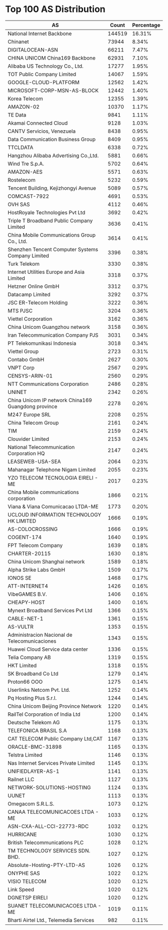 # Top 100 AS Distribution
| AS | Count | Percentage |
|----|----|----|
| National Internet Backbone | 144519 | 16.31% |
| Chinanet | 73944 | 8.34% |
| DIGITALOCEAN-ASN | 66211 | 7.47% |
| CHINA UNICOM China169 Backbone | 62931 | 7.10% |
| Alibaba US Technology Co., Ltd. | 17277 | 1.95% |
| TOT Public Company Limited | 14067 | 1.59% |
| GOOGLE-CLOUD-PLATFORM | 12562 | 1.42% |
| MICROSOFT-CORP-MSN-AS-BLOCK | 12442 | 1.40% |
| Korea Telecom | 12355 | 1.39% |
| AMAZON-02 | 10370 | 1.17% |
| TE Data | 9841 | 1.11% |
| Akamai Connected Cloud | 9128 | 1.03% |
| CANTV Servicios, Venezuela | 8438 | 0.95% |
| Data Communication Business Group | 8409 | 0.95% |
| TTCLDATA | 6338 | 0.72% |
| Hangzhou Alibaba Advertising Co.,Ltd. | 5881 | 0.66% |
| Wind Tre S.p.A. | 5702 | 0.64% |
| AMAZON-AES | 5571 | 0.63% |
| Rostelecom | 5232 | 0.59% |
| Tencent Building, Kejizhongyi Avenue | 5089 | 0.57% |
| COMCAST-7922 | 4691 | 0.53% |
| OVH SAS | 4112 | 0.46% |
| HostRoyale Technologies Pvt Ltd | 3692 | 0.42% |
| Triple T Broadband Public Company Limited | 3636 | 0.41% |
| China Mobile Communications Group Co., Ltd. | 3614 | 0.41% |
| Shenzhen Tencent Computer Systems Company Limited | 3396 | 0.38% |
| Turk Telekom | 3330 | 0.38% |
| Internet Utilities Europe and Asia Limited | 3318 | 0.37% |
| Hetzner Online GmbH | 3312 | 0.37% |
| Datacamp Limited | 3292 | 0.37% |
| JSC ER-Telecom Holding | 3222 | 0.36% |
| MTS PJSC | 3204 | 0.36% |
| Viettel Corporation | 3162 | 0.36% |
| China Unicom Guangzhou network | 3158 | 0.36% |
| Iran Telecommunication Company PJS | 3031 | 0.34% |
| PT Telekomunikasi Indonesia | 3018 | 0.34% |
| Viettel Group | 2723 | 0.31% |
| Contabo GmbH | 2627 | 0.30% |
| VNPT Corp | 2567 | 0.29% |
| CENSYS-ARIN-01 | 2560 | 0.29% |
| NTT Communications Corporation | 2486 | 0.28% |
| UNINET | 2342 | 0.26% |
| China Unicom IP network China169 Guangdong province | 2278 | 0.26% |
| M247 Europe SRL | 2208 | 0.25% |
| China Telecom Group | 2161 | 0.24% |
| TIM | 2159 | 0.24% |
| Clouvider Limited | 2153 | 0.24% |
| National Telecommunication Corporation HQ | 2147 | 0.24% |
| LEASEWEB-USA-SEA | 2064 | 0.23% |
| Mahanagar Telephone Nigam Limited | 2055 | 0.23% |
| YZO TELECOM TECNOLOGIA EIRELI - ME | 2017 | 0.23% |
| China Mobile communications corporation | 1866 | 0.21% |
| Viana & Viana Comunicacao LTDA-ME | 1773 | 0.20% |
| UCLOUD INFORMATION TECHNOLOGY HK LIMITED | 1666 | 0.19% |
| AS-COLOCROSSING | 1666 | 0.19% |
| COGENT-174 | 1640 | 0.19% |
| FPT Telecom Company | 1639 | 0.18% |
| CHARTER-20115 | 1630 | 0.18% |
| China Unicom Shanghai network | 1589 | 0.18% |
| Alpha Strike Labs GmbH | 1509 | 0.17% |
| IONOS SE | 1468 | 0.17% |
| ATT-INTERNET4 | 1426 | 0.16% |
| VibeGAMES B.V. | 1406 | 0.16% |
| CHEAPY-HOST | 1400 | 0.16% |
| Mynext Broadband Services Pvt Ltd | 1366 | 0.15% |
| CABLE-NET-1 | 1361 | 0.15% |
| AS-VULTR | 1353 | 0.15% |
| Administracion Nacional de Telecomunicaciones | 1343 | 0.15% |
| Huawei Cloud Service data center | 1336 | 0.15% |
| Telia Company AB | 1319 | 0.15% |
| HKT Limited | 1318 | 0.15% |
| SK Broadband Co Ltd | 1279 | 0.14% |
| Proton66 OOO | 1275 | 0.14% |
| Userlinks Netcom Pvt. Ltd. | 1252 | 0.14% |
| Pq Hosting Plus S.r.l. | 1244 | 0.14% |
| China Unicom Beijing Province Network | 1220 | 0.14% |
| RailTel Corporation of India Ltd | 1200 | 0.14% |
| Deutsche Telekom AG | 1175 | 0.13% |
| TELEFONICA BRASIL S.A | 1168 | 0.13% |
| CAT TELECOM Public Company Ltd,CAT | 1167 | 0.13% |
| ORACLE-BMC-31898 | 1165 | 0.13% |
| Telstra Limited | 1146 | 0.13% |
| Nas Internet Services Private Limited | 1145 | 0.13% |
| UNIFIEDLAYER-AS-1 | 1141 | 0.13% |
| Railnet LLC | 1127 | 0.13% |
| NETWORK-SOLUTIONS-HOSTING | 1124 | 0.13% |
| UUNET | 1113 | 0.13% |
| Omegacom S.R.L.S. | 1073 | 0.12% |
| CANAA TELECOMUNICACOES LTDA - ME | 1033 | 0.12% |
| ASN-CXA-ALL-CCI-22773-RDC | 1032 | 0.12% |
| HURRICANE | 1030 | 0.12% |
| British Telecommunications PLC | 1028 | 0.12% |
| TM TECHNOLOGY SERVICES SDN. BHD. | 1027 | 0.12% |
| Absolute-Hosting-PTY-LTD-AS | 1026 | 0.12% |
| ONYPHE SAS | 1022 | 0.12% |
| VISIO TELECOM | 1020 | 0.12% |
| Link Speed | 1020 | 0.12% |
| DGNETSP EIRELI | 1020 | 0.12% |
| SUANET TELECOMUNICACOES LTDA - ME | 1019 | 0.11% |
| Bharti Airtel Ltd., Telemedia Services | 982 | 0.11% |
